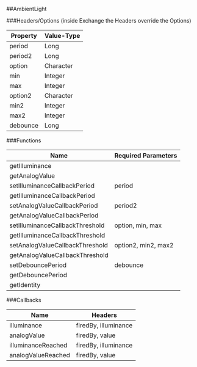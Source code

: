 ##AmbientLight


###Headers/Options (inside Exchange the Headers override the Options)


| Property             | Value-Type                              |
|----------------------|-----------------------------------------|
|               period |       Long |
|              period2 |       Long |
|               option |  Character |
|                  min |    Integer |
|                  max |    Integer |
|              option2 |  Character |
|                 min2 |    Integer |
|                 max2 |    Integer |
|             debounce |       Long |



###Functions

| Name                 | Required Parameters                      |
|----------------------|------------------------------------------|
|       getIlluminance |                                          |
|       getAnalogValue |                                          |
| setIlluminanceCallbackPeriod |                                   period |
| getIlluminanceCallbackPeriod |                                          |
| setAnalogValueCallbackPeriod |                                  period2 |
| getAnalogValueCallbackPeriod |                                          |
| setIlluminanceCallbackThreshold |                         option, min, max |
| getIlluminanceCallbackThreshold |                                          |
| setAnalogValueCallbackThreshold |                      option2, min2, max2 |
| getAnalogValueCallbackThreshold |                                          |
|    setDebouncePeriod |                                 debounce |
|    getDebouncePeriod |                                          |
|          getIdentity |                                          |




###Callbacks

| Name                 | Headers                                  |
|----------------------|------------------------------------------|
|          illuminance |                     firedBy, illuminance |
|          analogValue |                           firedBy, value |
|   illuminanceReached |                     firedBy, illuminance |
|   analogValueReached |                           firedBy, value |


